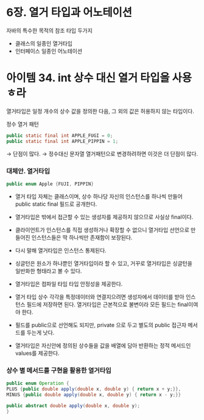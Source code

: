 # 6장. 열거 타입과 어노테이션

자바의 특수한 목적의 참조 타입 두가지

- 클래스의 일종인 열거타입
- 인터페이스 일종인 어노테이션

# 아이템 34. int 상수 대신 열거 타입을 사용ㅎ라

열거타입은 일정 개수의 상수 값을 정의한 다음, 그 외의 값은 허용하지 않는 타입이다.

정수 열거 패턴

```java
public static final int APPLE_FUGI = 0;
public static final int APPLE_PIPPIN = 1;
```

→ 단점이 많다. → 정수대신 문자열 열거패턴으로 변경하려하면 이것은 더 단점이 많다.

### 대체안. 열거타입

```java
public enum Apple {FUJI, PIPPIN}
```

- 열거 타입 자체는 클래스이며, 상수 하나당 자신의 인스턴스를 하나씩 만들어 public static final 필드로 공개한다.
- 열거타입은 밖에서 접근할 수 있는 생성자를 제공하지 않으므로 사실상 final이다.
- 클라이언트가 인스턴스를 직접 생성하거나 확장할 수 없으니 열거타입 선언으로 만들어진 인스턴스들은 딱 하나씩만 존재함이 보장된다.
- 다시 말해 열거타입은 인스턴스 통제된다.
- 싱글턴은 원소가 하나뿐인 열거타입이라 할 수 있고, 거꾸로 열거타입은 싱글턴을 일반화한 형태라고 볼 수 있다.
- 열거타입은 컴파일 타임 타입 안정성을 제공한다.

- 열거 타입 상수 각각을 특정데이터와 연결지으려면 생성자에서 데이터를 받아 인스턴스 필드에 저장하면 된다. 열거타입은 근본적으로 불변이라 모든 필드는 final이여야 한다.
- 필드를 public으로 선언해도 되지만, private 으로 두고 별도의 public 접근자 메서드를 두는게 낫다.
- 열거타입은 자신안에 정의된 상수들을 값을 배열에 담아 반환하는 정적 메서드인 values를 제공한다.

### 상수 별 메서드를 구현을 활용한 열거타입

```java
public enum Operation {
PLUS {public double apply(double x, double y) { return x + y;}},
MINUS {public double apply(double x, double y) { return x - y;}}

public abstract double apply(double x, double y);
}
```